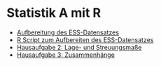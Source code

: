 Statistik A mit R
===

- [Aufbereitung des ESS-Datensatzes](https://github.com/sjous/StatistikA/blob/master/aufbereitungESS.pdf)
- [R Script zum Aufbereiten des ESS-Datensatzes](https://github.com/sjous/StatistikA/blob/master/aufbereitungESS.R)
- [Hausaufgabe 2: Lage- und Streuungsmaße](https://cdn.rawgit.com/sjous/StatistikA/master/HA2.html)
- [Hausaufgabe 3: Zusammenhänge](https://cdn.rawgit.com/sjous/StatistikA/master/HA3.html)